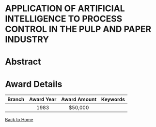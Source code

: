 
APPLICATION OF ARTIFICIAL INTELLIGENCE TO PROCESS CONTROL IN THE PULP AND PAPER INDUSTRY
========================================================================================

# Abstract


  

# Award Details

|Branch|Award Year|Award Amount|Keywords|
| :---: | :---: | :---: | :---: |
||1983|$50,000||
  
  


[Back to Home](https://github.com/chrischow/dod_sbir_awards/Reports/CC/#862)
